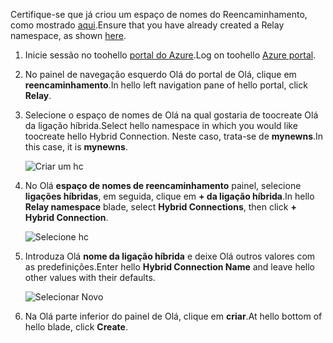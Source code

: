 <span data-ttu-id="df892-101">Certifique-se que já criou um espaço de nomes do Reencaminhamento, como mostrado [aqui][namespace-how-to].</span><span class="sxs-lookup"><span data-stu-id="df892-101">Ensure that you have already created a Relay namespace, as shown [here][namespace-how-to].</span></span>

1. <span data-ttu-id="df892-102">Inicie sessão no toohello [portal do Azure](https://portal.azure.com).</span><span class="sxs-lookup"><span data-stu-id="df892-102">Log on toohello [Azure portal](https://portal.azure.com).</span></span>
2. <span data-ttu-id="df892-103">No painel de navegação esquerdo Olá do portal de Olá, clique em **reencaminhamento**.</span><span class="sxs-lookup"><span data-stu-id="df892-103">In hello left navigation pane of hello portal, click **Relay**.</span></span>
3. <span data-ttu-id="df892-104">Selecione o espaço de nomes de Olá na qual gostaria de toocreate Olá da ligação híbrida.</span><span class="sxs-lookup"><span data-stu-id="df892-104">Select hello namespace in which you would like toocreate hello Hybrid Connection.</span></span> <span data-ttu-id="df892-105">Neste caso, trata-se de **mynewns**.</span><span class="sxs-lookup"><span data-stu-id="df892-105">In this case, it is **mynewns**.</span></span>
   
    ![Criar um hc](./media/relay-create-hybrid-connection-portal/create-hc-1.png)
4. <span data-ttu-id="df892-107">No Olá **espaço de nomes de reencaminhamento** painel, selecione **ligações híbridas**, em seguida, clique em **+ da ligação híbrida**.</span><span class="sxs-lookup"><span data-stu-id="df892-107">In hello **Relay namespace** blade, select **Hybrid Connections**, then click **+ Hybrid Connection**.</span></span>
   
    ![Selecione hc](./media/relay-create-hybrid-connection-portal/create-hc-2.png)
5. <span data-ttu-id="df892-109">Introduza Olá **nome da ligação híbrida** e deixe Olá outros valores com as predefinições.</span><span class="sxs-lookup"><span data-stu-id="df892-109">Enter hello **Hybrid Connection Name** and leave hello other values with their defaults.</span></span>
   
    ![Selecionar Novo](./media/relay-create-hybrid-connection-portal/create-hc-3.png)
6. <span data-ttu-id="df892-111">Na Olá parte inferior do painel de Olá, clique em **criar**.</span><span class="sxs-lookup"><span data-stu-id="df892-111">At hello bottom of hello blade, click **Create**.</span></span>

[namespace-how-to]: ../articles/service-bus-relay/relay-create-namespace-portal.md 